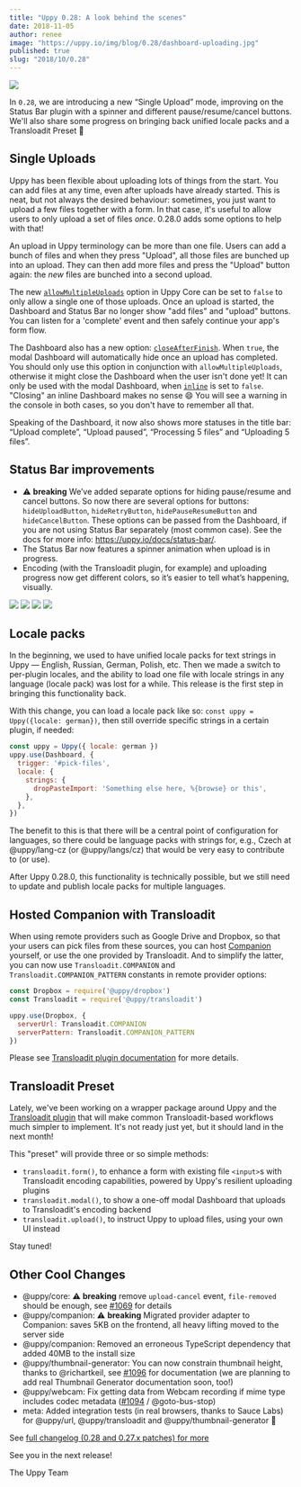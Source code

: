 ```yaml
---
title: "Uppy 0.28: A look behind the scenes"
date: 2018-11-05
author: renee
image: "https://uppy.io/img/blog/0.28/dashboard-uploading.jpg"
published: true
slug: "2018/10/0.28"
---
```


<img class="border" src="/img/blog/0.28/dashboard-uploading.jpg" />

In `0.28`, we are introducing a new “Single Upload” mode, improving on the Status Bar plugin with a spinner and different pause/resume/cancel buttons. We'll also share some progress on bringing back unified locale packs and a Transloadit Preset 🍁

<!--truncate-->

## Single Uploads

Uppy has been flexible about uploading lots of things from the start. You can add files at any time, even after uploads have already started. This is neat, but not always the desired behaviour: sometimes, you just want to upload a few files together with a form. In that case, it's useful to allow users to only upload a set of files _once_. 0.28.0 adds some options to help with that!

An upload in Uppy terminology can be more than one file. Users can add a bunch of files and when they press "Upload", all those files are bunched up into an upload. They can then add more files and press the "Upload" button again: the _new_ files are bunched into a second upload.

The new [`allowMultipleUploads`](https://uppy.io/docs/uppy/#allowMultipleUploads-true) option in Uppy Core can be set to `false` to only allow a single one of those uploads. Once an upload is started, the Dashboard and Status Bar no longer show "add files" and "upload" buttons. You can listen for a 'complete' event and then safely continue your app's form flow.

The Dashboard also has a new option: [`closeAfterFinish`](https://uppy.io/docs/dashboard/#closeAfterFinish-false). When `true`, the modal Dashboard will automatically hide once an upload has completed. You should only use this option in conjunction with `allowMultipleUploads`, otherwise it might close the Dashboard when the user isn't done yet! It can only be used with the modal Dashboard, when [`inline`](https://uppy.io/docs/dashboard/#inline-false) is set to `false`. "Closing" an inline Dashboard makes no sense :smile: You will see a warning in the console in both cases, so you don't have to remember all that.

Speaking of the Dashboard, it now also shows more statuses in the title bar: “Upload complete”, “Upload paused”, “Processing 5 files” and “Uploading 5 files”.

## Status Bar improvements

- ⚠️ **breaking** We’ve added separate options for hiding pause/resume and cancel buttons. So now there are several options for buttons: `hideUploadButton`, `hideRetryButton`, `hidePauseResumeButton` and `hideCancelButton`. These options can be passed from the Dashboard, if you are not using Status Bar separately (most common case). See the docs for more info: <https://uppy.io/docs/status-bar/>.
- The Status Bar now features a spinner animation when upload is in progress.
- Encoding (with the Transloadit plugin, for example) and uploading progress now get different colors, so it’s easier to tell what’s happening, visually.

<img class="border" style="border-top: 0;" src="/img/blog/0.28/status-bar-uploading.png" />

<img class="border" style="border-top: 0;"  src="/img/blog/0.28/status-bar-paused.png" />

<img class="border" style="border-top: 0;" src="/img/blog/0.28/status-bar-encoding.png" />

<img class="border" style="border-top: 0;" src="/img/blog/0.28/status-bar-complete.png" />

## Locale packs

In the beginning, we used to have unified locale packs for text strings in Uppy — English, Russian, German, Polish, etc. Then we made a switch to per-plugin locales, and the ability to load one file with locale strings in any language (locale pack) was lost for a while. This release is the first step in bringing this functionality back.

With this change, you can load a locale pack like so: `const uppy = Uppy({locale: german})`, then still override specific strings in a certain plugin, if needed:

```js
const uppy = Uppy({ locale: german })
uppy.use(Dashboard, {
  trigger: '#pick-files',
  locale: {
    strings: {
      dropPasteImport: 'Something else here, %{browse} or this',
    },
  },
})
```

The benefit to this is that there will be a central point of configuration for languages, so there could be language packs with strings for, e.g., Czech at @uppy/lang-cz (or @uppy/langs/cz) that would be very easy to contribute to (or use).

After Uppy 0.28.0, this functionality is technically possible, but we still need to update and publish locale packs for multiple languages.

## Hosted Companion with Transloadit

When using remote providers such as Google Drive and Dropbox, so that your users can pick files from these sources, you can host [Companion](https://uppy.io/docs/companion/) yourself, or use the one provided by Transloadit. And to simplify the latter, you can now use `Transloadit.COMPANION` and `Transloadit.COMPANION_PATTERN` constants in remote provider options:

```js
const Dropbox = require('@uppy/dropbox')
const Transloadit = require('@uppy/transloadit')

uppy.use(Dropbox, {
  serverUrl: Transloadit.COMPANION
  serverPattern: Transloadit.COMPANION_PATTERN
})
```

Please see [Transloadit plugin documentation](https://uppy.io/docs/transloadit/) for more details.

## Transloadit Preset

Lately, we've been working on a wrapper package around Uppy and the [Transloadit plugin](https://uppy.io/docs/transloadit/) that will make common Transloadit-based workflows much simpler to implement. It's not ready just yet, but it should land in the next month!

This "preset" will provide three or so simple methods:

 - `transloadit.form()`, to enhance a form with existing file `<input>`s with Transloadit encoding capabilities, powered by Uppy's resilient uploading plugins
 - `transloadit.modal()`, to show a one-off modal Dashboard that uploads to Transloadit's encoding backend
 - `transloadit.upload()`, to instruct Uppy to upload files, using your own UI instead

Stay tuned!

## Other Cool Changes

- @uppy/core: ⚠️ **breaking** remove `upload-cancel` event, `file-removed` should be enough, see [#1069](https://github.com/transloadit/uppy/pull/1069) for details
- @uppy/companion: ⚠️ **breaking** Migrated provider adapter to Companion: saves 5KB on the frontend, all heavy lifting moved to the server side
- @uppy/companion: Removed an erroneous TypeScript dependency that added 40MB to the install size
- @uppy/thumbnail-generator: You can now constrain thumbnail height, thanks to @richartkeil, see [#1096](https://github.com/transloadit/uppy/pull/1096) for documentation (we are planning to add real Thumbnail Generator documentation soon, too!)
- @uppy/webcam: Fix getting data from Webcam recording if mime type includes codec metadata ([#1094](https://github.com/transloadit/uppy/pull/1094) / @goto-bus-stop)
- meta: Added integration tests (in real browsers, thanks to Sauce Labs) for @uppy/url, @uppy/transloadit and @uppy/thumbnail-generator 🚀

See [full changelog (0.28 and 0.27.x patches) for more](https://github.com/transloadit/uppy/blob/master/CHANGELOG.md#0280)

See you in the next release!

The Uppy Team

